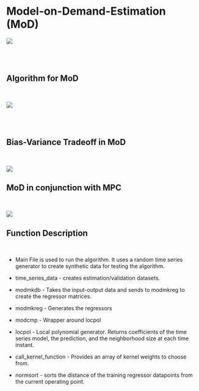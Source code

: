 # Model-on-Demand-Estimation (MoD)

<p aligh = "center">
  <image src = "https://github.com/user-attachments/assets/c82796fa-11e1-42ce-8215-af695b7946ed">
</p>


<br>
<br>

## Algorithm for MoD
<br>
<p aligh = "center">
  <image src = "https://github.com/user-attachments/assets/3da861a9-2df9-4e8a-98f8-2651a3c6e6ea">
  </p>


<br>
<br>

## Bias-Variance Tradeoff in MoD
<br>
<p aligh = "center">
  <image src = "https://github.com/user-attachments/assets/2cbc7e1d-825e-4dc4-beea-47ba1acb4771">
  </p>

## MoD in conjunction with MPC
<br>
<p aligh = "center">
  <image src = "https://github.com/user-attachments/assets/5be2e748-5a40-481b-8058-8478cf452914">
</p>

## Function Description
<br>

* Main File is used to run the algorithm. It uses a random time series generator to create synthetic data for testing the algorithm.

* time_series_data - creates estimation/validation datasets.
  
* modmkdb - Takes the input-output data and sends to modmkreg to create the regressor matrices.
  
* modmkreg - Generates the regressors
  
* modcmp - Wrapper around locpol
  
* locpol - Local polynomial generator. Returns coefficients of the time series model, the prediction, and the neighborhood size at each time instant.
* call_kernel_function - Provides an array of kernel weights to choose from.
* normsort - sorts the distance of the training regressor datapoints from the current operating point.


